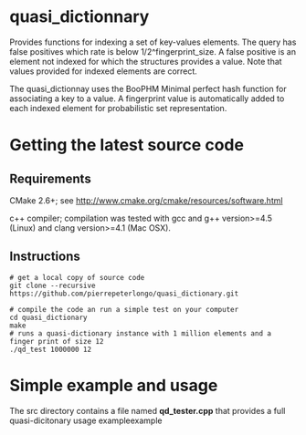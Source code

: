 # quasi_dictionnary

Provides functions for indexing a set of key-values elements. The query has false positives which rate is below 1/2^fingerprint_size. 
A false positive is an element not indexed for which the structures provides a value.
Note that values provided for indexed elements are correct.  

The quasi_dictionnay uses the BooPHM Minimal perfect hash function for associating a key to a value. A fingerprint value is automatically added to each indexed element for probabilistic set representation.

# Getting the latest source code

## Requirements

CMake 2.6+; see http://www.cmake.org/cmake/resources/software.html

c++ compiler; compilation was tested with gcc and g++ version>=4.5 (Linux) and clang version>=4.1 (Mac OSX).

## Instructions


    # get a local copy of source code
    git clone --recursive https://github.com/pierrepeterlongo/quasi_dictionary.git
    
    # compile the code an run a simple test on your computer
    cd quasi_dictionary
    make
    # runs a quasi-dictionary instance with 1 million elements and a finger print of size 12
    ./qd_test 1000000 12 
    
    
# Simple example and usage
The src directory contains a file named **qd_tester.cpp** that provides a full quasi-dicitonary usage exampleexample 

